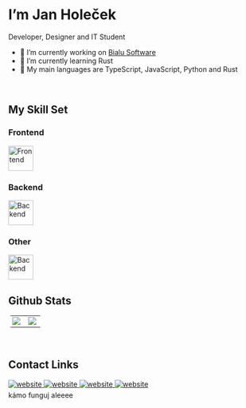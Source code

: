 # <div> I’m Jan Holeček</div>  
  

Developer, Designer and IT Student  
- 🔭 I’m currently working on [Bialu Software](https://github.com/Bialu-Software)  
- 🌱 I’m currently learning Rust
- 🧻 My main languages are TypeScript, JavaScript, Python and Rust
<br/>  

## My Skill Set  

### <div>Frontend</div>
<img src="https://skillicons.dev/icons?i=css,sass,tailwind,html,javascript,typescript,jquery,vue,react&perline=9" alt="Frontend" height="50" /> 


### <div>Backend</div>
<img src="https://skillicons.dev/icons?i=javascript,typescript,nodejs,express,python,rust,php,mongo,mysql&perline=9" alt="Backend" height="50" /> 

### <div>Other</div>
<img src="https://skillicons.dev/icons?i=figma,idea,linux,md,git&perline=9" alt="Backend" height="50" /> 

<br/>   

## Github Stats  
<table style="border-radius:6px;" >
  <tr>
    <td align="center" style="padding=0;width=50%;">
      <img align="center" style="padding=0;" src="https://github-readme-stats.vercel.app/api?username=jan-holecek&show_icons=true&title_color=4F8CC9&text_color=9f9f9f&bg_color=00000000&hide_border=true&icon_color=4F8CC9&hide_title=true&count_private=true" />
    </td>
    <td align="center" style="padding=0;width=50%;">
      <img align="center" style="padding=0;" src="https://grs.quantumly.dev/api/top-langs/?username=jan-holecek&layout=compact&show_icons=true&title_color=4F8CC9&text_color=9f9f9f&bg_color=00000000&hide_border=true&icon_color=00000000&count_private=true" />
    </td>
  </tr>
  
</table>

<br/> 

## Contact Links
<div>
<a href="https://github.com/jan-holecek" target="_blank">
<img src=https://img.shields.io/badge/Github-%231E57B8.svg?&style=for-the-badge&logo=website&logoColor=white alt=website style="margin-bottom: 5px;" />
</a>
<a href="https://linkedin.com/in/jan-holeček" target="_blank">
<img src=https://img.shields.io/badge/Linkedin-%231E57B8.svg?&style=for-the-badge&logo=website&logoColor=white alt=website style="margin-bottom: 5px;" />
</a>
<a href="https://instagram.com/_jan.holecek_" target="_blank">
<img src=https://img.shields.io/badge/Instagram-%231E57B8.svg?&style=for-the-badge&logo=websitem&logoColor=white alt=website style="margin-bottom: 5px;" />
</a>  
<a href="https://lookup.guru/717416755214942238" target="_blank">
<img src=https://img.shields.io/badge/Discord-%231E57B8.svg?&style=for-the-badge&logo=websitem&logoColor=white alt=website style="margin-bottom: 5px;" />
</a>
</div>  
kámo funguj
aleeee
